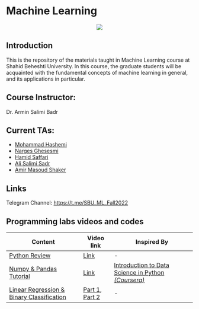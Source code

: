 # Machine Learning

<p align="center">
  <img src="https://github.com/SBU-CE/Machine-Learning/blob/main/images/course-logo.jpg">	
</p>

## Introduction

This is the repository of the materials taught in Machine Learning course at Shahid Beheshti University. In this course, the graduate students will be acquainted with the fundamental concepts of machine learning in general, and its applications in particular.

## Course Instructor:

Dr. Armin Salimi Badr

## Current TAs:

- [Mohammad Hashemi](https://github.com/mohammadhashemii)
- [Narges Ghesesmi](https://github.com/NNargesNN)
- [Hamid Saffari](https://github.com/hamidds)
- [Ali Salimi Sadr]()
- [Amir Masoud Shaker]()

## Links

Telegram Channel: https://t.me/SBU_ML_Fall2022

## Programming labs videos and codes

| Content                                                                                              | Video link        | Inspired By |
| ---------------------------------------------------------------------------------------------------- | ----------------- | ----------- |
| [Python Review](https://github.com/SBU-CE/Machine-Learning/tree/main/fall-2022/labs/1_python-review) | [Link](https://drive.google.com/folderview?id=1-b8vpjIznlRBWwsKzA2WrPD-RztXIh4u) | - |
| [Numpy & Pandas Tutorial](https://github.com/SBU-CE/Machine-Learning/tree/main/fall-2022/labs/2_numpy-pandas-sklearn-tutorial) | [Link](https://drive.google.com/file/d/1ZLOUAnUGW4U3liXG90SxE7aoZ1IcQ9Wl/view?usp=sharing) | [Introduction to Data Science in Python *(Coursera)*](https://www.coursera.org/learn/python-data-analysis) |
| [Linear Regression & Binary Classification](https://github.com/SBU-CE/Machine-Learning/tree/main/fall-2022/labs/3_regression_and_classification) | [Part 1](https://drive.google.com/file/d/1mEnnpDVwjsQ9eBLGkdewCLUanjxouvET/view?usp=sharing), [Part 2](https://drive.google.com/file/d/173shAQgEQDOy79JWk58UR4u3dCfkN9_H/view?usp=sharing) | - |

